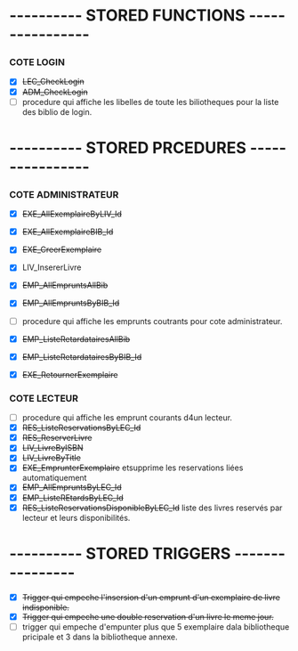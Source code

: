 # ---------- STORED FUNCTIONS ----------------

### COTE LOGIN #
- [x] ~~LEC_CheckLogin~~
- [x] ~~ADM_CheckLogin~~
- [ ] procedure qui affiche les libelles de toute les biliotheques pour la liste des biblio de login.
# ---------- STORED PRCEDURES ----------------

### COTE ADMINISTRATEUR #
- [x] ~~EXE_AllExemplaireByLIV_Id~~
- [x] ~~EXE_AllExemplaireBIB_Id~~
- [x] ~~EXE_CreerExemplaire~~
- [x] LIV_InsererLivre
- [x] ~~EMP_AllEmpruntsAllBib~~
- [x] ~~EMP_AllEmpruntsByBIB_Id~~
- [ ] procedure qui affiche les emprunts coutrants pour cote administrateur.
- [x] ~~EMP_ListeRetardatairesAllBib~~
- [x] ~~EMP_ListeRetardatairesByBIB_Id~~
- [x] ~~EXE_RetournerExemplaire~~



### COTE LECTEUR #

- [ ] procedure qui affiche les emprunt courants d4un lecteur.
- [x] ~~RES_ListeReservationsByLEC_Id~~
- [x] ~~RES_ReserverLivre~~
- [x] ~~LIV_LivreByISBN~~
- [x] ~~LIV_LivreByTitle~~
- [x] ~~EXE_EmprunterExemplaire~~ etsupprime les reservations liées automatiquement 
- [x] ~~EMP_AllEmpruntsByLEC_Id~~
- [x] ~~EMP_ListeREtardsByLEC_Id~~
- [x] ~~RES_ListeReservationsDisponibleByLEC_Id~~ liste des livres reservés par lecteur et leurs disponibilités.

# ---------- STORED TRIGGERS ----------------
- [x] ~~Trigger qui empeche l'insersion d'un emprunt d'un exemplaire de livre indisponible.~~
- [x] ~~Trigger qui empeche une double reservation d'un livre le meme jour.~~
- [ ] trigger qui empeche d'empunter plus que 5 exemplaire dala bibliotheque pricipale et 3 dans la bibliotheque annexe.
